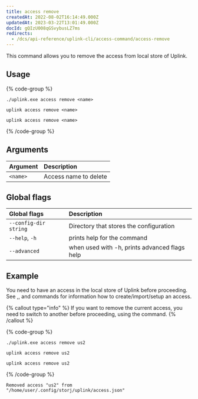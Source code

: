 ```yaml
---
title: access remove
createdAt: 2022-08-02T16:14:49.000Z
updatedAt: 2023-03-22T13:01:49.000Z
docId: gQIzU008qGSvybusLZ7ms
redirects:
  - /dcs/api-reference/uplink-cli/access-command/access-remove
---
```


This command allows you to remove the access from local store of Uplink.

## Usage

{% code-group %}
```windows
./uplink.exe access remove <name>
```

```linux
uplink access remove <name>
```

```macos
uplink access remove <name>
```
{% /code-group %}

## Arguments

| Argument | Description           |
| :------- | :-------------------- |
| `<name>` | Access name to delete |

## Global flags

| Global flags          | Description                                   |
| :-------------------- | :-------------------------------------------- |
| `--config-dir string` | Directory that stores the configuration       |
| `--help`, `-h`        | prints help for the command                   |
| `--advanced`          | when used with -h, prints advanced flags help |

## Example

You need to have an access in the local store of Uplink before proceeding. See [](docId\:x0Ej1E9_xq9xXFaSvyPTT),[](docId:9MIN1usU8WPUY2212Y-_S), and [](docId\:OuoKJl9KqbJVQB9Xkdy3g)  commands for information how to create/import/setup an access.

{% callout type="info"  %} 
If you want to remove the current access, you need to switch to another before proceeding, using the [](docId\:d-btqElDJY9m26QIKJYP-) command.
{% /callout %}

{% code-group %}
```windows
./uplink.exe access remove us2
```

```linux
uplink access remove us2
```

```macos
uplink access remove us2
```
{% /code-group %}

```Text
Removed access "us2" from "/home/user/.config/storj/uplink/access.json"
```

